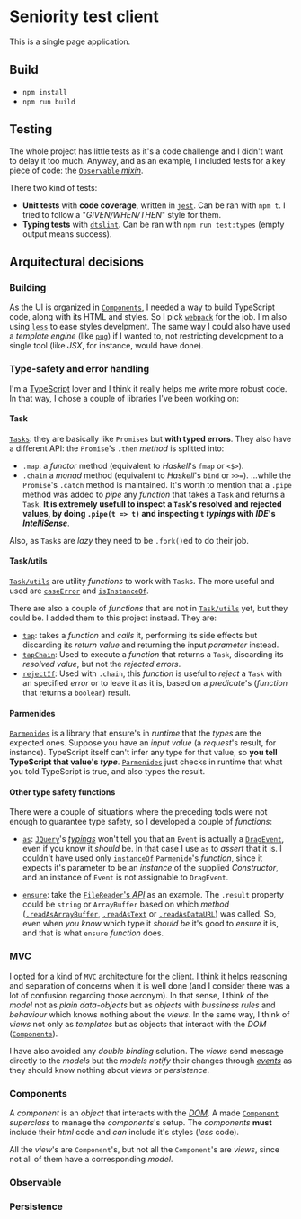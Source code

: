 # Seniority test client

This is a single page application.

## Build

* `npm install`
* `npm run build`

## Testing

The whole project has little tests as it's a code challenge and I didn't want to delay it too much. Anyway, and as an example, I included tests for a key piece of code: the [`Observable` _mixin_](#observable).

There two kind of tests:

* **Unit tests** with **code coverage**, written in [`jest`](https://jestjs.io/). Can be ran with `npm t`. I tried to follow a "_GIVEN/WHEN/THEN_" style for them.
* **Typing tests** with [`dtslint`](https://github.com/Microsoft/dtslint). Can be ran with `npm run test:types` (empty output means success).

## Arquitectural decisions

### Building

As the UI is organized in [`Components`](#components), I needed a way to build TypeScript code, along with its HTML and styles. So I pick [`webpack`](https://webpack.js.org/) for the job. I'm also using [`less`](http://lesscss.org/) to ease styles develpment. The same way I could also have used a _template engine_ (like [`pug`](https://pugjs.org/)) if I wanted to, not restricting development to a single tool (like _JSX_, for instance, would have done).

### Type-safety and error handling

I'm a [TypeScript](http://www.typescriptlang.org/) lover and I think it really helps me write more robust code. In that way, I chose a couple of libraries I've been working on:

#### Task

[`Tasks`](https://github.com/ts-task/task): they are basically like `Promise`s but **with typed errors**. They also have a different API: the `Promise`'s `.then` _method_ is splitted into:
* `.map`: a _functor_ method (equivalent to _Haskell_'s `fmap` or `<$>`).
* `.chain` a _monad_ method (equivalent to _Haskell_'s `bind` or `>>=`).
...while the `Promise`'s `.catch` method is maintained. It's worth to mention that a `.pipe` method was added to _pipe_ any _function_ that takes a `Task` and returns a `Task`. **It is extremely usefull to inspect a `Task`'s resolved and rejected values, by doing `.pipe(t => t)` and inspecting `t` _typings_ with _IDE_'s _IntelliSense_**.

Also, as `Task`s are _lazy_ they need to be `.fork()`ed to do their job.

#### Task/utils

[`Task/utils`](https://github.com/ts-task/utils) are utility _functions_ to work with `Task`s. The more useful and used are [`caseError`](https://github.com/ts-task/utils#caseerror) and [`isInstanceOf`](https://github.com/ts-task/utils#isinstanceof).

There are also a couple of _functions_ that are not in [`Task/utils`](https://github.com/ts-task/utils) yet, but they could be. I added them to this project instead. They are:

* [`tap`](https://github.com/dggluz/seniority-test/blob/master/client/src/utils/tap.ts): takes a _function_ and _calls_ it, performing its side effects but discarding its _return value_ and returning the input _parameter_ instead.
* [`tapChain`](https://github.com/dggluz/seniority-test/blob/master/client/src/utils/tap-chain.ts): Used to execute a _function_ that returns a `Task`, discarding its _resolved value_, but not the _rejected errors_.
* [`rejectIf`](https://github.com/dggluz/seniority-test/blob/master/client/src/utils/reject-if.ts): Used with `.chain`, this _function_ is useful to _reject_ a `Task` with an specified _error_ or to leave it as it is, based on a _predicate_'s (_function_ that returns a `boolean`) result.

#### Parmenides

[`Parmenides`](https://github.com/dggluz/parmenides) is a library that ensure's in _runtime_ that the _types_ are the expected ones. Suppose you have an _input value_ (a _request_'s result, for instance). TypeScript itself can't infer any type for that value, so **you tell TypeScript that value's _type_**. [`Parmenides`](https://github.com/dggluz/parmenides) just checks in runtime that what you told TypeScript is true, and also types the result.

#### Other type safety functions

There were a couple of situations where the preceding tools were not enough to guarantee type safety, so I developed a couple of _functions_:

* [`as`](https://github.com/dggluz/seniority-test/blob/master/client/src/utils/as.ts): [`JQuery`](https://jquery.com/)'s [_typings_](https://www.npmjs.com/package/@types/jquery) won't tell you that an `Event` is actually a [`DragEvent`](https://developer.mozilla.org/en-US/docs/Web/API/DragEvent), even if you know it _should_ be. In that case I use `as` to _assert_ that it is. I couldn't have used only [`instanceOf`](https://github.com/dggluz/parmenides#instanceof) `Parmenide`'s _function_, since it expects it's parameter to be an _instance_ of the supplied _Constructor_, and an instance of `Event` is not assignable to `DragEvent`.

* [`ensure`](https://github.com/dggluz/seniority-test/blob/master/client/src/utils/ensure.ts): take the [`FileReader`'s _API_](https://developer.mozilla.org/es/docs/Web/API/FileReader#Methods) as an example. The `.result` property could be `string` or `ArrayBuffer` based on which _method_ ([`.readAsArrayBuffer`](https://developer.mozilla.org/es/docs/Web/API/FileReader/readAsArrayBuffer), [`.readAsText`](https://developer.mozilla.org/es/docs/Web/API/FileReader/readAsText) or [`.readAsDataURL`](https://developer.mozilla.org/es/docs/Web/API/FileReader/readAsDataURL)) was called. So, even when _you know_ which type it _should be_ it's good to _ensure_ it is, and that is what `ensure` _function_ does.

### MVC

I opted for a kind of `MVC` architecture for the client. I think it helps reasoning and separation of concerns when it is well done (and I consider there was a lot of confusion regarding those acronym). In that sense, I think of the _model_ not as _plain data-objects_ but as _objects_ with _bussiness rules_ and _behaviour_ which knows nothing about the _views_. In the same way, I think of _views_ not only as _templates_ but as objects that interact with the _DOM_ ([`Components`](#components)).

I have also avoided any _double binding_ solution. The _views_ send message directly to the _models_ but the _models_ _notify_ their changes through [_events_](#observable) as they should know nothing about _views_ or _persistence_.

### Components

A _component_ is an _object_ that interacts with the [_DOM_](https://developer.mozilla.org/en-US/docs/Web/API/Document_Object_Model/Introduction). A made [`Component`](https://github.com/dggluz/seniority-test/blob/master/client/src/components/component.ts) _superclass_ to manage the _components_'s setup. The _components_ **must** include their _html_ code and _can_ include it's styles (_less_ code).

All the _view_'s are `Component`'s, but not all the `Component`'s are _views_, since not all of them have a corresponding _model_.

### Observable

### Persistence
